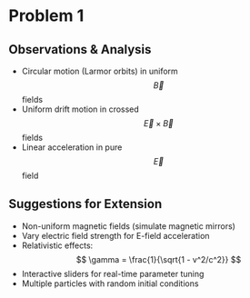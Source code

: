 # Problem 1

## Observations & Analysis

- Circular motion (Larmor orbits) in uniform $$ \vec{B} $$ fields  
- Uniform drift motion in crossed $$ \vec{E} \times \vec{B} $$ fields  
- Linear acceleration in pure $$ \vec{E} $$ field  

## Suggestions for Extension

- Non-uniform magnetic fields (simulate magnetic mirrors)  
- Vary electric field strength for E-field acceleration  
- Relativistic effects:  
  $$ \gamma = \frac{1}{\sqrt{1 - v^2/c^2}} $$
- Interactive sliders for real-time parameter tuning  
- Multiple particles with random initial conditions
